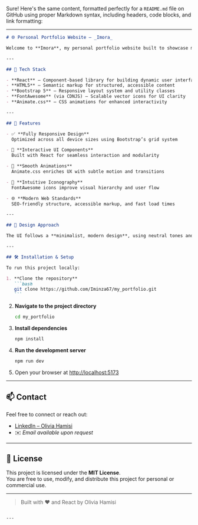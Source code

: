 Sure! Here's the same content, formatted perfectly for a `README.md` file on GitHub using proper Markdown syntax, including headers, code blocks, and link formatting:

---

````markdown
# 🌐 Personal Portfolio Website – _Imora_

Welcome to **Imora**, my personal portfolio website built to showcase my skills, experience, and selected projects in web development, UI/UX, and digital business. This single-page React application emphasizes performance, accessibility, and clean design.

---

## 🚀 Tech Stack

- **React** – Component-based library for building dynamic user interfaces
- **HTML5** – Semantic markup for structured, accessible content
- **Bootstrap 5** – Responsive layout system and utility classes
- **FontAwesome** (via CDNJS) – Scalable vector icons for UI clarity
- **Animate.css** – CSS animations for enhanced interactivity

---

## 📄 Features

- ✅ **Fully Responsive Design**  
  Optimized across all device sizes using Bootstrap’s grid system

- 🎯 **Interactive UI Components**  
  Built with React for seamless interaction and modularity

- 💫 **Smooth Animations**  
  Animate.css enriches UX with subtle motion and transitions

- 🧭 **Intuitive Iconography**  
  FontAwesome icons improve visual hierarchy and user flow

- 🌐 **Modern Web Standards**  
  SEO-friendly structure, accessible markup, and fast load times

---

## 🎨 Design Approach

The UI follows a **minimalist, modern design**, using neutral tones and strong layout consistency. The focus is on content and functionality, with responsive elements adapting fluidly across screen sizes.

---

## 🛠 Installation & Setup

To run this project locally:

1. **Clone the repository**
   ```bash
   git clone https://github.com/Iminza67/my_portfolio.git
   ```
````

2. **Navigate to the project directory**

   ```bash
   cd my_portfolio
   ```

3. **Install dependencies**

   ```bash
   npm install
   ```

4. **Run the development server**

   ```bash
   npm run dev
   ```

5. Open your browser at [http://localhost:5173](http://localhost:5173)

---

## 📫 Contact

Feel free to connect or reach out:

- [LinkedIn – Olivia Hamisi](https://www.linkedin.com/in/olivia-hamisi-7080632a2/)
- ✉️ _Email available upon request_

---

## 📝 License

This project is licensed under the **MIT License**.  
You are free to use, modify, and distribute this project for personal or commercial use.

---

> Built with ❤️ and React by Olivia Hamisi

```

---

```
